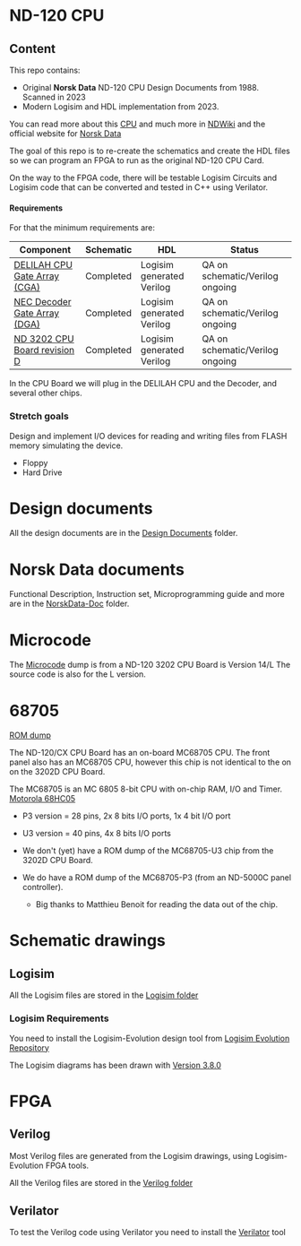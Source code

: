 
# ND-120 CPU #

## Content ##

This repo contains:

* Original **Norsk Data** ND-120 CPU Design Documents from 1988. Scanned in 2023
* Modern Logisim and HDL implementation from 2023.

You can read more about this [CPU](https://www.ndwiki.org/wiki/3202) and much more in [NDWiki](https://www.ndwiki.org/) and the official website for [Norsk Data](http://sintran.com/)

The goal of this repo is to re-create the schematics and create the HDL files so we can program an FPGA to run as the original ND-120 CPU Card.

On the way to the FPGA code, there will be testable Logisim Circuits and Logisim code that can be converted and tested in C++ using Verilator.


#### Requirements ####

For that the minimum requirements are:

| Component                      | Schematic    |  HDL   | Status | 
|--------------------------------|--------------|--------|--------|
| [DELILAH CPU Gate Array (CGA)](DesignDocuments\DELILAH-CPU\readme.md) | Completed | Logisim generated Verilog | QA on schematic/Verilog ongoing |
| [NEC Decoder Gate Array (DGA)](DesignDocuments\DECODE-GateArray\readme.md) | Completed | Logisim generated Verilog | QA on schematic/Verilog ongoing |
| [ND 3202 CPU Board revision D](DesignDocuments/CPU-BOARD-3202/Readme.md) | Completed | Logisim generated Verilog | QA on schematic/Verilog ongoing |

In the CPU Board we will plug in the DELILAH CPU and the Decoder, and several other chips. 


### Stretch goals ###

Design and implement I/O devices for reading and writing files from FLASH memory simulating the device.

* Floppy 
* Hard Drive



# Design documents

All the design documents are in the [Design Documents](DesignDocuments/Readme.md) folder.

# Norsk Data documents

Functional Description, Instruction set, Microprogramming guide and more are in the [NorskData-Doc](NorskData-Doc/Readme.md) folder.



# Microcode #

The [Microcode](Code/Microcode/readme.md) dump is from a ND-120 3202 CPU Board is Version 14/L
The source code is also for the L version.

# 68705 #

[ROM dump](Code/68705/readme.md)

The ND-120/CX CPU Board has an on-board MC68705 CPU. 
The front panel also has an MC68705 CPU, however this chip is not identical to the on on the 3202D CPU Board.

The MC68705 is an MC 6805 8-bit CPU with on-chip RAM, I/O and Timer. [Motorola 68HC05](https://en.wikipedia.org/wiki/Motorola_68HC05)
* P3 version = 28 pins, 2x 8 bits I/O ports, 1x 4 bit I/O port
* U3 version = 40 pins, 4x 8 bits I/O ports

* We don't (yet) have a ROM dump of the MC68705-U3 chip from the 3202D CPU Board.
* We do have a ROM dump of the MC68705-P3 (from an ND-5000C panel controller).
  *  Big thanks to Matthieu Benoit for reading the data out of the chip.

# Schematic drawings #

## Logisim ##

All the Logisim files are stored in the [Logisim folder](Logisim/readme.md)

### Logisim Requirements ###
You need to install the Logisim-Evolution design tool from [Logisim Evolution Repository](https://github.com/logisim-evolution/logisim-evolution)

The Logisim diagrams has been drawn with [Version 3.8.0](https://github.com/logisim-evolution/logisim-evolution/releases/tag/v3.8.0)

# FPGA #

## Verilog ##

Most Verilog files are generated from the Logisim drawings, using Logisim-Evolution FPGA tools.

All the Verilog files are stored in the [Verilog folder](Verilog/)


## Verilator ##

To test the Verilog code using Verilator you need to install the [Verilator](https://www.veripool.org/verilator/) tool



